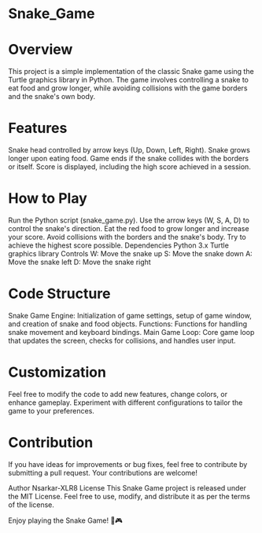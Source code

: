 # Snake_Game
# Overview
This project is a simple implementation of the classic Snake game using the Turtle graphics library in Python. The game involves controlling a snake to eat food and grow longer, while avoiding collisions with the game borders and the snake's own body.

# Features
Snake head controlled by arrow keys (Up, Down, Left, Right).
Snake grows longer upon eating food.
Game ends if the snake collides with the borders or itself.
Score is displayed, including the high score achieved in a session.
# How to Play
Run the Python script (snake_game.py).
Use the arrow keys (W, S, A, D) to control the snake's direction.
Eat the red food to grow longer and increase your score.
Avoid collisions with the borders and the snake's body.
Try to achieve the highest score possible.
Dependencies
Python 3.x
Turtle graphics library
Controls
W: Move the snake up
S: Move the snake down
A: Move the snake left
D: Move the snake right
# Code Structure
Snake Game Engine: Initialization of game settings, setup of game window, and creation of snake and food objects.
Functions: Functions for handling snake movement and keyboard bindings.
Main Game Loop: Core game loop that updates the screen, checks for collisions, and handles user input.
# Customization
Feel free to modify the code to add new features, change colors, or enhance gameplay. Experiment with different configurations to tailor the game to your preferences.

# Contribution
If you have ideas for improvements or bug fixes, feel free to contribute by submitting a pull request. Your contributions are welcome!

Author
Nsarkar-XLR8
License
This Snake Game project is released under the MIT License. Feel free to use, modify, and distribute it as per the terms of the license.

Enjoy playing the Snake Game! 🐍🎮
